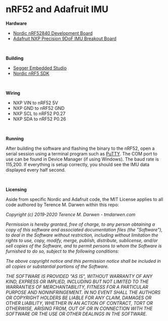 nRF52 and Adafruit IMU 
======================

**Hardware**
-   [Nordic nRF52840 Development Board](https://www.mouser.com/new/nordic-semiconductor/nordic-nRF52840-dev-kit/)
-   [Adafruit NXP Precision 9DoF IMU Breakout Board](https://learn.adafruit.com/nxp-precision-9dof-breakout/overview)

 


**Building**
-   [Segger Embedded Studio](https://www.nordicsemi.com/Software-and-Tools/Development-Tools/Segger-Embedded-Studio)
-   [Nordic nRF5 SDK](https://www.nordicsemi.com/Software-and-Tools/Software/nRF5-SDK) 

 


**Wiring**
-    NXP VIN to nRF52 5V
-    NXP GND to nRF52 GND
-    NXP SCL to nRF52 P0.27
-    NXP SDA to nRF52 P0.26

 

**Running**

After building the software and flashing the binary to the nRF52, open a serial session using a terminal program such as [PuTTY](https://www.putty.org/).  The COM port to use can be found in Device Manager (if using Windows).  The baud rate is 115,200.  If everything is setup correctly, you should see the IMU data displayed every half second.
     

 


**Licensing**

Aside from specific Nordic and Adafruit code, the MIT License applies to all code authored by Terence M. Darwen within this repo:

*Copyright (c) 2019-2020 Terence M. Darwen - tmdarwen.com*

*Permission is hereby granted, free of charge, to any person obtaining a copy of
this software and associated documentation files (the "Software"), to deal in
the Software without restriction, including without limitation the rights to
use, copy, modify, merge, publish, distribute, sublicense, and/or sell copies of
the Software, and to permit persons to whom the Software is furnished to do so,
subject to the following conditions:*

*The above copyright notice and this permission notice shall be included in all
copies or substantial portions of the Software.*

*THE SOFTWARE IS PROVIDED "AS IS", WITHOUT WARRANTY OF ANY KIND, EXPRESS OR
IMPLIED, INCLUDING BUT NOT LIMITED TO THE WARRANTIES OF MERCHANTABILITY, FITNESS
FOR A PARTICULAR PURPOSE AND NONINFRINGEMENT. IN NO EVENT SHALL THE AUTHORS OR
COPYRIGHT HOLDERS BE LIABLE FOR ANY CLAIM, DAMAGES OR OTHER LIABILITY, WHETHER
IN AN ACTION OF CONTRACT, TORT OR OTHERWISE, ARISING FROM, OUT OF OR IN
CONNECTION WITH THE SOFTWARE OR THE USE OR OTHER DEALINGS IN THE SOFTWARE.*
